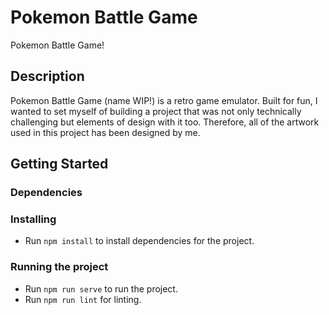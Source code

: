 # Pokemon Battle Game

Pokemon Battle Game!

## Description

Pokemon Battle Game (name WIP!) is a retro game emulator. Built for fun, I wanted to set myself of building a project that was not only technically challenging but elements of design with it too. Therefore, all of the artwork used in this project has been designed by me.

## Getting Started

### Dependencies

### Installing

* Run `npm install` to install dependencies for the project.

### Running the project

* Run `npm run serve` to run the project.
* Run `npm run lint` for linting.
